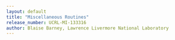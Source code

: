 ```yaml
---
layout: default
title: "Miscellaneous Routines"
release_number: UCRL-MI-133316
author: Blaise Barney, Lawrence Livermore National Laboratory
---
```

